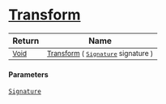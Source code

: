 # [Transform](./SampleRate-100663845.md)



| Return | Name | 
| --- | --- | 
| <sub>[Void](https://docs.microsoft.com/en-us/dotnet/api/System.Void)</sub>| <sub>[Transform](./SampleRate-100663845.md) ( [`Signature`](./../../../../Signature.md) signature )</sub>| <br>


#### Parameters
[`Signature`](./../../../../Signature.md)